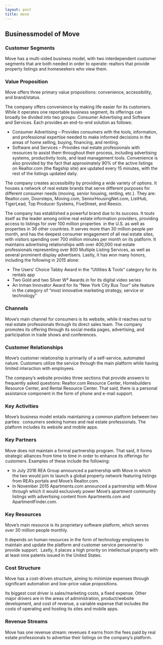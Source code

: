 ```yaml
---
layout: post
title: move
---
```


Businessmodel of Move
----------------------

### Customer Segments

Move has a multi-sided business model, with two interdependent customer segments that are both needed in order to operate: realtors that provide property listings and homeseekers who view them.

### Value Proposition

Move offers three primary value propositions: convenience, accessibility, and brand/status.

The company offers convenience by making life easier for its customers. While it operates one reportable business segment, its offerings can broadly be divided into two groups: Consumer Advertising and Software and Services. Each provides an end-to-end solution as follows:

 * Consumer Advertising – Provides consumers with the tools, information, and professional expertise needed to make informed decisions in the areas of home selling, buying, financing, and renting.
* Software and Services – Provides real estate professionals with resources to assist them throughout their process, including advertising systems, productivity tools, and lead management tools.
 Convenience is also provided by the fact that approximately 90% of the active listings on Realtor.com (the flagship site) are updated every 15 minutes, with the rest of the listings updated daily.

The company creates accessibility by providing a wide variety of options. It houses a network of real estate brands that serve different purposes for different consumer needs (moving, senior housing, renting, etc.). They are: Realtor.com, Doorsteps, Moving.com, SeniorHousingNet.com, ListHub, TigerLead, Top Producer Systems, FiveStreet, and Reesio.

The company has established a powerful brand due to its success. It touts itself as the leader among online real estate information providers, providing access to listings for over 100 million properties  in the U.S. as well as properties in 36 other countries. It serves more than 30 million people per month, and has the deepest consumer engagement of all real estate sites, with visitors spending over 700 million minutes per month on its platform. It maintains advertising relationships with over 400,000 real estate professionals representing over 800 Multiple Listing Services, as well as several prominent display advertisers. Lastly, it has won many honors, including the following in 2015 alone:

 * The Users’ Choice Tabby Award in the “Utilities & Tools” category for its rentals app
* Two Gold and two Silver W³ Awards in for its digital video series
* An Inman Innovator Award for its “New York City Bus Tour” site feature in the category of “most innovative marketing strategy, service or technology”
 ### Channels

Move’s main channel for consumers is its website, while it reaches out to real estate professionals through its direct sales team. The company promotes its offering through its social media pages, advertising, and participation in trade shows and conferences.

### Customer Relationships

Move’s customer relationship is primarily of a self-service, automated nature. Customers utilize the service through the main platform while having limited interaction with employees.

The company’s website provides three sections that provide answers to frequently asked questions: Realtor.com Resource Center, Homebuilders Resource Center, and Rental Resource Center. That said, there is a personal assistance component in the form of phone and e-mail support.

### Key Activities

Move’s business model entails maintaining a common platform between two parties:  consumers seeking homes and real estate professionals. The platform includes its website and mobile apps.

### Key Partners

Move does not maintain a formal partnership program. That said, it forms strategic alliances from time to time in order to enhance its offerings for customers. Examples of these include the following:

 * In July 2016 REA Group announced a partnership with Move in which the two would join to launch a global property network featuring listings from REA’s portals and Move’s Realtor.com.
* In November 2015 Apartments.com announced a partnership with Move through which it would exclusively power Move’s apartment community listings with advertising content from Apartments.com and ApartmentFinder.com.
 ### Key Resources

Move’s main resource is its proprietary software platform, which serves over 30 million people monthly.

It depends on human resources in the form of technology employees to maintain and update the platform and customer service personnel to provide support.  Lastly, it places a high priority on intellectual property with at least nine patents issued in the United States.

### Cost Structure

Move has a cost-driven structure, aiming to minimize expenses through significant automation and low-price value propositions.

Its biggest cost driver is sales/marketing costs, a fixed expense. Other major drivers are in the areas of administration, product/website development, and cost of revenue, a variable expense that includes the costs of operating and hosting its sites and mobile apps.

### Revenue Streams

Move has one revenue stream: revenues it earns from the fees paid by real estate professionals to advertise their listings on the company’s platform.
